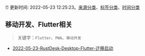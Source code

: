 :alarm_clock: 更新时间: 2022-05-23 12:25:23。[来源分类](../README.md)、[标签分类](../TAGS.md)、[时间分类](../TIMELINE.md)

## 移动开发、Flutter相关


> 关键字：`Flutter`、`PWA`、`移动开发`



- [2022-05-23-RustDesk-Desktop-Flutter-迁移启动](https://www.v2ex.com/t/854787) 